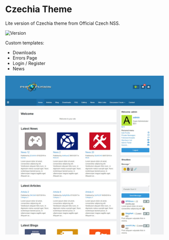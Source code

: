 # Czechia Theme
Lite version of Czechia theme from Official Czech NSS.

![Version](https://img.shields.io/badge/Version-2.2-blue.svg)

Custom templates:
 - Downloads
 - Errors Page
 - Login / Register
 - News

![Preview](screenshot.jpg)
